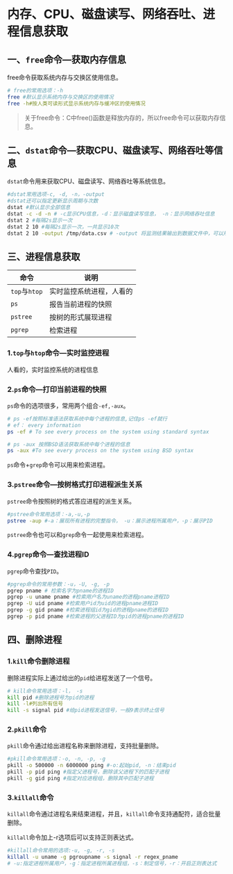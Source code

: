 # 内存、CPU、磁盘读写、网络吞吐、进程信息获取

## 一、`free`命令—获取内存信息

free命令获取系统内存与交换区使用信息。

```bash
# free的常用选项：-h
free #默认显示系统内存与交换区的使用情况
free -h#按人类可读形式显示系统内存与缓冲区的使用情况
```

> 关于free命令：C中free()函数是释放内存的，所以free命令可以获取内存信息。



## 二、`dstat`命令—获取CPU、磁盘读写、网络吞吐等信息

`dstat`命令用来获取CPU、磁盘读写、网络吞吐等系统信息。

```bash
#dstat常用选项-c, -d, -n，-output
#dstat还可以指定更新显示周期与次数
dstat #默认显示全部信息
dstat -c -d -n # -c显示CPU信息，-d：显示磁盘读写信息， -n：显示网络吞吐信息
dstat 2 #每隔2s显示一次
dstat 2 10 #每隔2s显示一次，一共显示10次
dstat 2 10 -output /tmp/data.csv # -output 将监测结果输出到数据文件中，可以用于数据分析
```



## 三、进程信息获取

| 命令          | 说明                     |
| ------------- | ------------------------ |
| `top`与`htop` | 实时监控系统进程，人看的 |
| `ps`          | 报告当前进程的快照       |
| `pstree`      | 按树的形式展现进程       |
| `pgrep`       | 检索进程                 |

### 1.`top`与`htop`命令—实时监控进程

人看的，实时监控系统的进程信息

### 2.`ps`命令—打印当前进程的快照

`ps`命令的选项很多，常用两个组合`-ef,-aux`。

```bash
# ps -ef按照标准语法获取系统中每个进程的信息,记住ps -ef就行
# ef： every information
ps -ef # To see every process on the system using standard syntax

# ps -aux 按照BSD语法获取系统中每个进程的信息
ps -aux #To see every process on the system using BSD syntax
```

`ps`命令+`grep`命令可以用来检索进程。

### 3.`pstree`命令—按树格式打印进程派生关系

`pstree`命令按照树的格式答应进程的派生关系。

```bash
#pstree命令常用选项：-a,-u,-p
pstree -aup #-a：展现所有进程的完整指令， -u：展示进程所属用户，-p：展示PID
```

`pstree`命令也可以和`grep`命令一起使用来检索进程。

### 4.`pgrep`命令—查找进程ID

`pgrep`命令查找`PID`。

```bash
#pgrep命令的常用参数：-u，-U, -g, -p
pgrep pname # 检索名字为pname的进程ID
pgrep -u uname pname #检索用户名为uname的进程pname进程ID
pgrep -U uid pname #检索用户id为uid的进程pname进程ID
pgrep -g gid pname #检索进程组id为gid的进程pname的进程ID
pgrep -p pid pname #检索进程的父进程ID为pid的进程pname的进程ID
```



## 四、删除进程

### 1.`kill`命令删除进程

删除进程实际上通过给出的`pid`给进程发送了一个信号。

```bash
# kill命令常用选项：-l， -s
kill pid #删除进程号为pid的进程
kill -l#列出所有信号
kill -s signal pid #给pid进程发送信号，一般9表示终止信号
```



### 2.`pkill`命令

`pkill`命令通过给出进程名称来删除进程，支持批量删除。

```bash
#pkill命令常用选项：-o, -n, -p, -g
pkill -o 500000 -n 6000000 ping #-o:起始pid, -n：结束pid
pkill -p pid ping #指定父进程号，删除该父进程下的匹配子进程
pkill -g gid ping #指定对应进程组，删除其中匹配子进程
```



### 3.`killall`命令

`killall`命令通过进程名来结束进程，并且，`killall`命令支持通配符，适合批量删除。

`killall`命令加上-r选项后可以支持正则表达式。

```bash
#killall命令常用的选项:-u, -g, -r, -s
killall -u uname -g pgroupname -s signal -r regex_pname
# -u:指定进程所属用户，-g：指定进程所属进程组，-s：制定信号，-r：开启正则表达式
```



